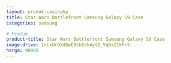 ```yaml
---
layout: produk-casinghp
title: Star Wars Battlefront Samsung Galaxy S9 Case
categories: samsung

# Produk
product-title: Star Wars Battlefront Samsung Galaxy S9 Case
image-drive: 1nLxUrQXdQwE9skEokAytD_VqBxZ1kPrS
harga: 90000
---
```

